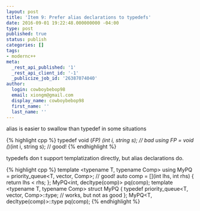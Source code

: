 ```yaml
---
layout: post
title: 'Item 9: Prefer alias declarations to typedefs'
date: 2016-09-01 19:22:48.000000000 -04:00
type: post
published: true
status: publish
categories: []
tags:
- modernc++
meta:
  _rest_api_published: '1'
  _rest_api_client_id: '-1'
  _publicize_job_id: '26387074040'
author:
  login: cowboybebop98
  email: xiongm@gmail.com
  display_name: cowboybebop98
  first_name: ''
  last_name: ''
---
```


alias is easier to swallow than typedef in some situations

{% highlight cpp %}
typedef void (*FP) (int i, string s); // bad
using FP = void (*)(int i, string s); // good!
{% endhighlight %}

typedefs don t support templatization directly, but alias declarations do.

{% highlight cpp %}
template <typename T, typename Comp>
using MyPQ = priority_queue<T, vector<T>, Comp>; // good!
auto comp = [](int lhs, int rhs) {
return lhs < rhs;
};
MyPQ<int, decltype(comp)> pq(comp);
template <typename T, typename Comp>
struct MyPQ
{
typedef priority_queue<T, vector<T>, Comp>::type; // works, but not as good
};
MyPQ<T, decltype(comp)>::type pq(comp);
{% endhighlight %}
